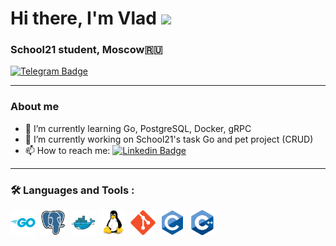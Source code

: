 <h1 align="left">Hi there, I'm Vlad 
<img src="https://github.com/blackcater/blackcater/raw/main/images/Hi.gif" height="32"/></h1>

<h3 align="left">School21 student, Moscow🇷🇺</h3>

<div id="badges">
  <a href="Telegram">
    <img src="https://img.shields.io/badge/Telegram-blue?style=for-the-badge&logo=telegram&logoColor=white"(https://t.me/VY70194) alt="Telegram Badge"/>
  </a>
</div>

---
### About me
- 🌱 I’m currently learning Go, PostgreSQL, Docker, gRPC
- 🔭 I’m currently working on School21's task Go and pet project (CRUD)
- :mailbox: How to reach me: [![Linkedin Badge](https://img.shields.io/badge/telegram-blue?style=flat&logo=telegram&logoColor=white)](https://t.me/VY70194)

---
### :hammer_and_wrench: Languages and Tools :
<div>
  <img src="https://github.com/devicons/devicon/blob/master/icons/go/go-original-wordmark.svg" title="Go" alt="Go" width="40" height="40"/>&nbsp;
  <img src="https://github.com/devicons/devicon/blob/master/icons/postgresql/postgresql-original.svg" title="PostgreSQL" alt="PostgreSQL" width="40" height="40"/>&nbsp;
  <img src="https://github.com/devicons/devicon/blob/master/icons/docker/docker-original.svg" title="Docker" alt="Docker" width="40" height="40"/>&nbsp;
  <img src="https://github.com/devicons/devicon/blob/master/icons/linux/linux-original.svg" title="Linux" alt="Linux" width="40" height="40"/>&nbsp;
  <img src="https://github.com/devicons/devicon/blob/master/icons/git/git-original.svg" title="Git" alt="Git" width="40" height="40"/>&nbsp;
  <img src="https://github.com/devicons/devicon/blob/master/icons/c/c-original.svg" title="C" alt="C" width="40" height="40"/>&nbsp;
  <img src="https://github.com/devicons/devicon/blob/master/icons/cplusplus/cplusplus-original.svg"  title="C++" alt="C++" width="40" height="40"/>&nbsp;
</div>

<link rel="stylesheet" href="https://cdn.jsdelivr.net/gh/devicons/devicon@v2.15.1/devicon.min.css">
<!--
Here are some ideas to get you started:

- 🔭 I’m currently working on ...
- 🌱 I’m currently learning ...
- 👯 I’m looking to collaborate on ...
- 🤔 I’m looking for help with ...
- 💬 Ask me about ...
- 📫 How to reach me: ...
- 😄 Pronouns: ...
- ⚡ Fun fact: ...
-->
